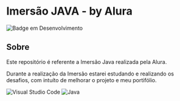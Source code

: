 # Imersão JAVA - by Alura

![Badge em Desenvolvimento](http://img.shields.io/static/v1?label=STATUS&message=EM%20DESENVOLVIMENTO&color=GREEN&style=for-the-badge)

## Sobre

Este repositório é referente a Imersão Java realizada pela Alura.

Durante a realização da Imersão estarei estudando e realizando os desafios, com intuíto de melhorar o projeto e meu portifólio.

![Visual Studio Code](https://img.shields.io/badge/Visual%20Studio%20Code-0078d7.svg?style=for-the-badge&logo=visual-studio-code&logoColor=white)
![Java](https://img.shields.io/badge/java-%23ED8B00.svg?style=for-the-badge&logo=java&logoColor=white)
